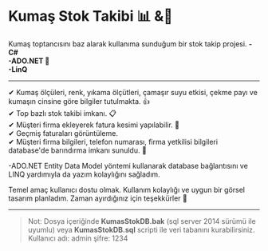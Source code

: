 # Kumaş Stok Takibi 📊 &📜

Kumaş toptancısını baz alarak kullanıma sunduğum bir stok takip projesi.
**-C#** <br>
**-ADO.NET 📌** <br>
**-LinQ** <br>

---

✔ Kumaş ölçüleri, renk, yıkama ölçütleri, çamaşır suyu etkisi, çekme payı ve kumaşın cinsine göre bilgiler tutulmakta. 👍<br>
✔ Top bazlı stok takibi imkanı. 📋<br>
✔ Müşteri firma ekleyerek fatura kesimi yapılabilir. 📜 <br>
✔ Geçmiş faturaları görüntüleme. <br>
✔ Müşteri firma bilgileri, telefon numarası, firma yetkilisi bilgileri database'de barındırma imkanı sunuldu. 👔<br>

-ADO.NET Entity Data Model yöntemi kullanarak database bağlantısını ve LINQ yardımıyla da yazım kolaylığını sağladım. 

Temel amaç kullanıcı dostu olmak. Kullanım kolaylığı ve uygun bir görsel tasarım planladım. Zaman ayırdığınız için teşekkürler 🙂

---

>Not: Dosya içeriğinde **KumasStokDB.bak** (sql server 2014 sürümü ile uyumlu) veya **KumasStokDB.sql** scripti ile veri tabanını kurabilirsiniz. <br> Kullanıcı adı: admin şifre: 1234

